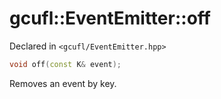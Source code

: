 # gcufl::EventEmitter<K>::off
Declared in `<gcufl/EventEmitter.hpp>`
```cpp
void off(const K& event);
```
Removes an event by key.
